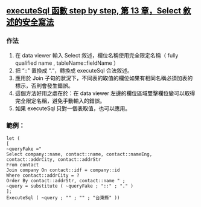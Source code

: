 <h2><a href="https://github.com/jsl-liao/fm3275.github.io/blob/main/filemaker%20executeSql%20function/executeSql%20%E5%87%BD%E6%95%B8%20step%20by%20step%2C%20%E7%AC%AC%2013%20%E7%AB%A0%EF%BC%8CSelect%20%E6%95%98%E8%BF%B0%E7%9A%84%E5%AE%89%E5%85%A8%E5%AF%AB%E6%B3%95.md" target="_blank"><span style="color: rgb(0, 0, 0);">executeSql 函數 step by step, 第 13 章，Select 敘述的安全寫法</span></a></h2><h3>作法</h3><ol><li>在 data viewer 輸入 Select 敘述，欄位名稱使用完全限定名稱（ fully qualified name , tableName::fieldName ）</li><li>把 “::" 置換成 “.“，轉換成 executeSql 合法敘述。</li><li><span style="color: rgb(0, 0, 0);">應用於 Join 子句的狀況下，不同表的取值的欄位如果有相同名稱必須加表的標示，否則會發生錯誤。</span></li><li><span style="color: rgb(0, 0, 0);">這個方法好用之處在於：在 data viewer 左邊的欄位區域雙擊欄位變可以取得完全限定名稱，避免手動輸入的錯誤。</span></li><li><span style="color: rgb(0, 0, 0);">如果 executeSql 只對一個表取值，也可以應用。</span></li></ol><h3><span style="color: rgb(0, 0, 0);">範例：</span></h3><pre><code >let (
[
~queryFake ="  
Select company::name, contact::name, contact::nameEng, contact::addrCity, contact::addrStr 
From contact   
Join company On contact::idf = company::id   
Where contact::addrCity = ? 
Order By contact::addrStr, contact::name " ;
~query = substitute ( ~queryFake ; "::" ; "." )
];
ExecuteSql ( ~query ; "" ; "" ; "台東縣" ))</code></pre><p><br></p>